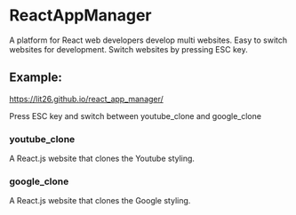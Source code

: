 # ReactAppManager

A platform for React web developers develop multi websites. Easy to switch websites for development. Switch websites by pressing ESC key.

## Example:

https://lit26.github.io/react_app_manager/

Press ESC key and switch between youtube_clone and google_clone

### youtube_clone

A React.js website that clones the Youtube styling.

### google_clone

A React.js website that clones the Google styling.

